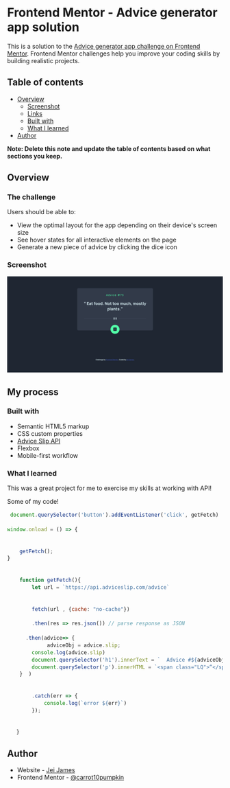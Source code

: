 # Frontend Mentor - Advice generator app solution

This is a solution to the [Advice generator app challenge on Frontend Mentor](https://www.frontendmentor.io/challenges/advice-generator-app-QdUG-13db). Frontend Mentor challenges help you improve your coding skills by building realistic projects.

## Table of contents

- [Overview](#overview)
  - [Screenshot](#screenshot)
  - [Links](#links)
  - [Built with](#built-with)
  - [What I learned](#what-i-learned)
- [Author](#author)


**Note: Delete this note and update the table of contents based on what sections you keep.**

## Overview

### The challenge

Users should be able to:

- View the optimal layout for the app depending on their device's screen size
- See hover states for all interactive elements on the page
- Generate a new piece of advice by clicking the dice icon

### Screenshot

![](images/screenshot.png)


## My process

### Built with

- Semantic HTML5 markup
- CSS custom properties
- [Advice Slip API](https://api.adviceslip.com/)
- Flexbox
- Mobile-first workflow




### What I learned
This was a great project for me to exercise my skills at working with API!


Some of my code!

```js
 document.querySelector('button').addEventListener('click', getFetch)

window.onload = () => {


    getFetch();
}


    function getFetch(){
        let url = `https://api.adviceslip.com/advice`
        

        fetch(url , {cache: "no-cache"})
      
        .then(res => res.json()) // parse response as JSON
        
      .then(advice=> {
             adviceObj = advice.slip;
        console.log(advice.slip)
        document.querySelector('h1').innerText = `  Advice #${adviceObj.id}`
        document.querySelector('p').innerHTML = `<span class="LQ">“</span> ${adviceObj.advice}<span class="RQ">”</span> `;
    }  )
       
      
        .catch(err => {
            console.log(`error ${err}`)
        });
  
          
   }

```




## Author

- Website - [Jei James](https://jeijames.netlify.app/)
- Frontend Mentor - [@carrot10pumpkin](https://www.frontendmentor.io/profile/carrot10pumpkin)



